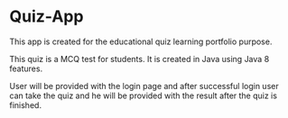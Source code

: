 # Quiz-App

This app is created for the educational quiz learning portfolio purpose.

This quiz is a MCQ test for students. It is created in Java using Java 8 features. 

User will be provided with the login page and after successful login user can take the quiz and he will be provided with the result after the quiz is finished.

